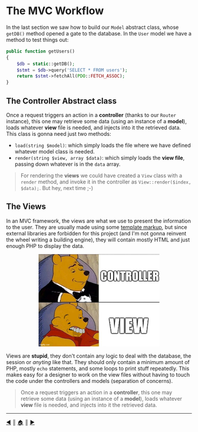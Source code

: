 # The MVC Workflow
In the last section we saw how to build our `Model` abstract class, whose `getDB()` method opened a gate to the database. In the `User` model we have a method to test things out:
```php
public function getUsers()
{
    $db = static::getDB();
    $stmt = $db->query('SELECT * FROM users');
    return $stmt->fetchAll(PDO::FETCH_ASSOC);
}
```

## The Controller Abstract class
Once a request triggers an action in a **controller** (thanks to our `Router` instance), this one may retrieve some data (using an instance of a **model**), loads whatever **view** file is needed, and injects into it the retrieved data. This class is gonna need just two methods:

* `load(string $model)`: which simply loads the file where we have defined whatever model class is needed.
* `render(string $view, array $data)`: which simply loads the **view file**, passing down whatever is in the `data` array.

> For rendering the **views** we could have created a `View` class with a `render` method, and invoke it in the controller as `View::render($index, $data);`. But hey, next time ;-)

## The Views
In an MVC framework, the views are what we use to present the information to the user. They are usually made using some [template markup](https://en.wikipedia.org/wiki/Web_template_system), but since external libraries are forbidden for this project (and I'm not gonna reinvent the wheel writing a building engine), they will contain mostly HTML and just enough PHP to display the data.

<p align="center"><img src="./images/controller_view.jpg" height="250" /></p>

Views are **stupid**, they don't contain any logic to deal with the database, the session or *anyting* like that. They should only contain a minimum amount of PHP, mostly `echo` statements, and some loops to print stuff repeatedly. This makes easy for a designer to work on the view files without having to touch the code under the controllers and models (separation of concerns).

> Once a request triggers an action in a **controller**, this one may retrieve some data (using an instance of a **model**), loads whatever **view** file is needed, and injects into it the retrieved data.

---
[:arrow_backward:][back] ║ [:house:][home] ║ [:arrow_forward:][next]

<!-- navigation -->
[home]: ../README.md
[back]: ./model_class.md
[next]: #